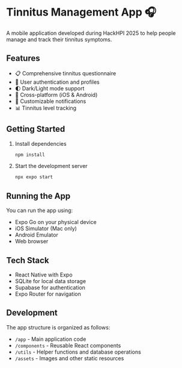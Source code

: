 # Tinnitus Management App 🎧

A mobile application developed during HackHPI 2025 to help people manage and track their tinnitus symptoms.

## Features

- 📋 Comprehensive tinnitus questionnaire
- 👤 User authentication and profiles
- 🌓 Dark/Light mode support
- 📱 Cross-platform (iOS & Android)
- 🔔 Customizable notifications
- 📊 Tinnitus level tracking

## Getting Started

1. Install dependencies
   ```bash
   npm install
   ```

2. Start the development server
   ```bash
   npx expo start
   ```

## Running the App

You can run the app using:
- Expo Go on your physical device
- iOS Simulator (Mac only)
- Android Emulator
- Web browser

## Tech Stack

- React Native with Expo
- SQLite for local data storage
- Supabase for authentication
- Expo Router for navigation

## Development

The app structure is organized as follows:
- `/app` - Main application code
- `/components` - Reusable React components
- `/utils` - Helper functions and database operations
- `/assets` - Images and other static resources
